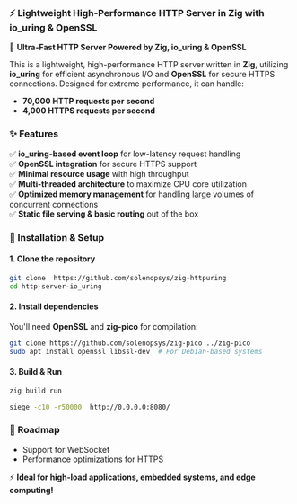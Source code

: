 ### ⚡ Lightweight High-Performance HTTP Server in Zig with io_uring & OpenSSL  

🚀 **Ultra-Fast HTTP Server Powered by Zig, io_uring & OpenSSL**  

This is a lightweight, high-performance HTTP server written in **Zig**, utilizing **io_uring** for efficient asynchronous I/O and **OpenSSL** for secure HTTPS connections. Designed for extreme performance, it can handle:  

- **70,000 HTTP requests per second**  
- **4,000 HTTPS requests per second**  

### ✨ Features  
✅ **io_uring-based event loop** for low-latency request handling  
✅ **OpenSSL integration** for secure HTTPS support  
✅ **Minimal resource usage** with high throughput  
✅ **Multi-threaded architecture** to maximize CPU core utilization  
✅ **Optimized memory management** for handling large volumes of concurrent connections  
✅ **Static file serving & basic routing** out of the box  

### 🔧 Installation & Setup  
#### 1. Clone the repository  
```sh
git clone  https://github.com/solenopsys/zig-httpuring
cd http-server-io_uring
```
#### 2. Install dependencies  
You'll need **OpenSSL** and **zig-pico** for compilation:  
```sh
git clone https://github.com/solenopsys/zig-pico ../zig-pico
sudo apt install openssl libssl-dev  # For Debian-based systems
```
#### 3. Build & Run  
```sh
zig build run

siege -c10 -r50000  http://0.0.0.0:8080/
```

### 📌 Roadmap  
- Support for WebSocket 
- Performance optimizations for HTTPS  

⚡ **Ideal for high-load applications, embedded systems, and edge computing!**